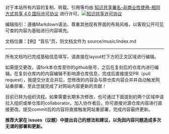 对于本站所有内容的复制、转载、引用等均由 [知识共享署名-非商业性使用-相同方式共享 4.0 国际许可协议](http://creativecommons.org/licenses/by-nc-sa/4.0/) 进行许可。[![知识共享许可协议](https://camo.githubusercontent.com/f05d4039b67688cfdf339d2a445ad686a60551f9891734c418f7096184de5fac/68747470733a2f2f692e6372656174697665636f6d6d6f6e732e6f72672f6c2f62792d6e632d73612f342e302f38387833312e706e67)](http://creativecommons.org/licenses/by-nc-sa/4.0/)

编辑指引：遵循Markdown语法、尊重其他现有界面的布局风格，以客观公开可见可查的内容为基础进行内容填充。

文档位置：【例】“音乐”页，则文档文件为 source/music/index.md

------

所有文档均已完成基础信息填写，请直接在layout栏下方的正文区域进行编辑。

如需提交更改，请fork本仓库至你的github账号，之后在复刻后的仓库内进行编辑。在复刻仓库内的内容编辑不影响源仓库信息，完成后直接提交PR（pull request），我提交分支合并后，您修改的内容会与原仓库内容合并并自动触发网站重部署，至此您就完成了对网站内容更新的贡献！

目前已转为组织流程。如果需要长期多次修改，也可通过下面提到的两个区域申请拉入组织或单仓库的collaborator。加入协作者后，你可直接对源仓库内容进行直接更改。提交commit后的内容将直接触发网站重部署，完成内容最终更新。

**推荐大家在 issues（议题）中提出自己的想法和建议，以免因内容问题造成多次无谓的部署和更新。**
